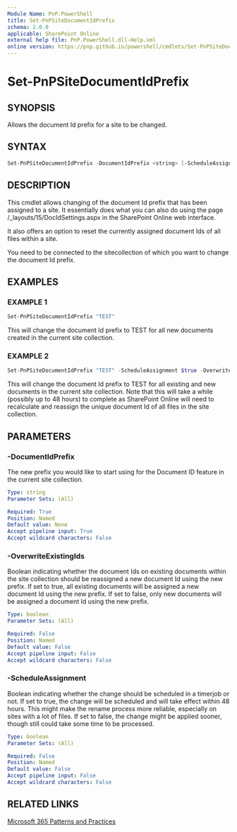 ```yaml
---
Module Name: PnP.PowerShell
title: Set-PnPSiteDocumentIdPrefix
schema: 2.0.0
applicable: SharePoint Online
external help file: PnP.PowerShell.dll-Help.xml
online version: https://pnp.github.io/powershell/cmdlets/Set-PnPSiteDocumentIdPrefix.html
---
```

 
# Set-PnPSiteDocumentIdPrefix

## SYNOPSIS
Allows the document Id prefix for a site to be changed.

## SYNTAX

```powershell
Set-PnPSiteDocumentIdPrefix -DocumentIdPrefix <string> [-ScheduleAssignment <boolean>] [-OverwriteExistingIds <boolean>] [-Verbose] [-Connection <PnPConnection>]
```

## DESCRIPTION
This cmdlet allows changing of the document Id prefix that has been assigned to a site. It essentially does what you can also do using the page /_layouts/15/DocIdSettings.aspx in the SharePoint Online web interface.

It also offers an option to reset the currently assigned document Ids of all files within a site.

You need to be connected to the sitecollection of which you want to change the document Id prefix.

## EXAMPLES

### EXAMPLE 1
```powershell
Set-PnPSiteDocumentIdPrefix "TEST"
```

This will change the document Id prefix to TEST for all new documents created in the current site collection.

### EXAMPLE 2
```powershell
Set-PnPSiteDocumentIdPrefix "TEST" -ScheduleAssignment $true -OverwriteExistingIds $true
```

This will change the document Id prefix to TEST for all existing and new documents in the current site collection. Note that this will take a while (possibly up to 48 hours) to complete as SharePoint Online will need to recalculate and reassign the unique document Id of all files in the site collection.

## PARAMETERS

### -DocumentIdPrefix
The new prefix you would like to start using for the Document ID feature in the current site collection.

```yaml
Type: string
Parameter Sets: (All)

Required: True
Position: Named
Default value: None
Accept pipeline input: True
Accept wildcard characters: False
```

### -OverwriteExistingIds
Boolean indicating whether the document Ids on existing documents within the site collection should be reassigned a new document Id using the new prefix. If set to true, all existing documents will be assigned a new document Id using the new prefix. If set to false, only new documents will be assigned a document Id using the new prefix.

```yaml
Type: boolean
Parameter Sets: (All)

Required: False
Position: Named
Default value: False
Accept pipeline input: False
Accept wildcard characters: False
```

### -ScheduleAssignment
Boolean indicating whether the change should be scheduled in a timerjob or not. If set to true, the change will be scheduled and will take effect within 48 hours. This might make the rename process more reliable, especially on sites with a lot of files. If set to false, the change might be applied sooner, though still could take some time to be processed.

```yaml
Type: boolean
Parameter Sets: (All)

Required: False
Position: Named
Default value: False
Accept pipeline input: False
Accept wildcard characters: False
```

## RELATED LINKS

[Microsoft 365 Patterns and Practices](https://aka.ms/m365pnp)